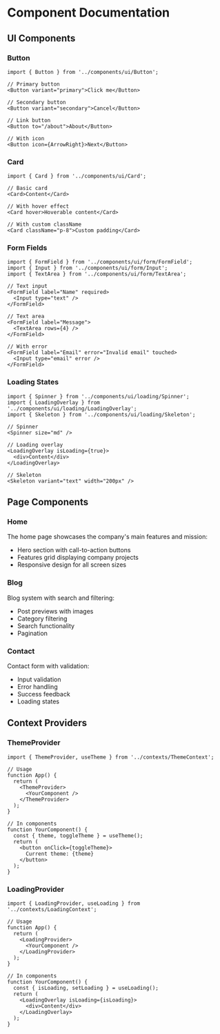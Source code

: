 # Component Documentation

## UI Components

### Button
```tsx
import { Button } from '../components/ui/Button';

// Primary button
<Button variant="primary">Click me</Button>

// Secondary button
<Button variant="secondary">Cancel</Button>

// Link button
<Button to="/about">About</Button>

// With icon
<Button icon={ArrowRight}>Next</Button>
```

### Card
```tsx
import { Card } from '../components/ui/Card';

// Basic card
<Card>Content</Card>

// With hover effect
<Card hover>Hoverable content</Card>

// With custom className
<Card className="p-8">Custom padding</Card>
```

### Form Fields
```tsx
import { FormField } from '../components/ui/form/FormField';
import { Input } from '../components/ui/form/Input';
import { TextArea } from '../components/ui/form/TextArea';

// Text input
<FormField label="Name" required>
  <Input type="text" />
</FormField>

// Text area
<FormField label="Message">
  <TextArea rows={4} />
</FormField>

// With error
<FormField label="Email" error="Invalid email" touched>
  <Input type="email" error />
</FormField>
```

### Loading States
```tsx
import { Spinner } from '../components/ui/loading/Spinner';
import { LoadingOverlay } from '../components/ui/loading/LoadingOverlay';
import { Skeleton } from '../components/ui/loading/Skeleton';

// Spinner
<Spinner size="md" />

// Loading overlay
<LoadingOverlay isLoading={true}>
  <div>Content</div>
</LoadingOverlay>

// Skeleton
<Skeleton variant="text" width="200px" />
```

## Page Components

### Home
The home page showcases the company's main features and mission:
- Hero section with call-to-action buttons
- Features grid displaying company projects
- Responsive design for all screen sizes

### Blog
Blog system with search and filtering:
- Post previews with images
- Category filtering
- Search functionality
- Pagination

### Contact
Contact form with validation:
- Input validation
- Error handling
- Success feedback
- Loading states

## Context Providers

### ThemeProvider
```tsx
import { ThemeProvider, useTheme } from '../contexts/ThemeContext';

// Usage
function App() {
  return (
    <ThemeProvider>
      <YourComponent />
    </ThemeProvider>
  );
}

// In components
function YourComponent() {
  const { theme, toggleTheme } = useTheme();
  return (
    <button onClick={toggleTheme}>
      Current theme: {theme}
    </button>
  );
}
```

### LoadingProvider
```tsx
import { LoadingProvider, useLoading } from '../contexts/LoadingContext';

// Usage
function App() {
  return (
    <LoadingProvider>
      <YourComponent />
    </LoadingProvider>
  );
}

// In components
function YourComponent() {
  const { isLoading, setLoading } = useLoading();
  return (
    <LoadingOverlay isLoading={isLoading}>
      <div>Content</div>
    </LoadingOverlay>
  );
}
```